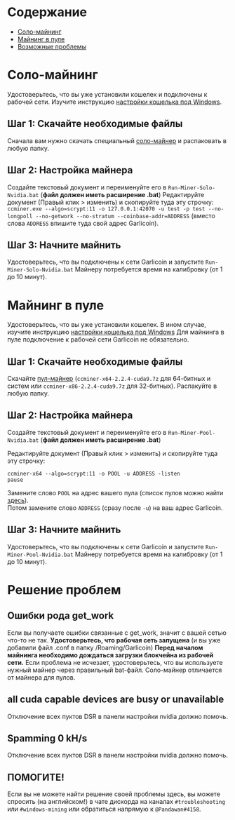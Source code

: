 # Содержание
- [Соло-майнинг](#solo-mining)
- [Майнинг в пуле](#pool-mining)
- [Возможные проблемы](#troubleshooting)

# Соло-майнинг
Удостоверьтесь, что вы уже установили кошелек и подключены к рабочей сети. Изучите инструкцию [настройки кошелька под Windows](wallet-win.html).

## Шаг 1: Скачайте необходимые файлы
Сначала вам нужно скачать специальный [соло-майнер](https://cryptomining-blog.com/wp-content/download/ccminer-1.7.6-r10-neoscrypt.zip) и распаковать в любую папку.
 

## Шаг 2: Настройка майнера
Создайте текстовый документ и переименуйте его в `Run-Miner-Solo-Nvidia.bat` (**файл должен иметь расширение .bat**)
Редактируйте документ (Правый клик > изменить) и скопируйте туда эту строчку: `ccminer.exe --algo=scrypt:11 -o 127.0.0.1:42070 -u test -p test --no-longpoll --no-getwork --no-stratum --coinbase-addr=ADDRESS` (вместо слова `ADDRESS` впишите туда свой адрес Garlicoin).  

## Шаг 3: Начните майнить
Удостоверьтесь, что вы подключены к сети Garlicoin и запустите `Run-Miner-Solo-Nvidia.bat`
Майнеру потребуется время на калибровку (от 1 до 10 минут).

# Майнинг в пуле

Удостоверьтесь, что вы уже установили кошелек. В ином случае, изучите инструкцию [настройки кошелька под Windows](wallet-win.html)
Для майнинга в пуле подключение к рабочей сети Garlicoin не обязательно.

## Шаг 1: Скачайте необходимые файлы
Скачайте [пул-майнер](https://github.com/tpruvot/ccminer/releases) (`ccminer-x64-2.2.4-cuda9.7z` для 64-битных и систем или `ccminer-x86-2.2.4-cuda9.7z` для 32-битных). Распакуйте в любую папку.

## Шаг 2: Настройка майнера
Создайте текстовый документ и переименуйте его в `Run-Miner-Pool-Nvidia.bat` (**файл должен иметь расширение .bat**)

Редактируйте документ (Правый клик > изменить) и скопируйте туда эту строчку:
```
ccminer-x64 --algo=scrypt:11 -o POOL -u ADDRESS -listen
pause
```  
Замените слово `POOL` на адрес вашего пула (список пулов можно найти [здесь](pool-mining.html#test-net)).  
Потом замените слово `ADDRESS` (сразу после `-u`) на ваш адрес Garlicoin.  

## Шаг 3: Начните майнить
Удостоверьтесь, что вы подключены к сети Garlicoin и запустите `Run-Miner-Pool-Nvidia.bat`
Майнеру потребуется время на калибровку (от 1 до 10 минут).

# Решение проблем

## Ошибки рода get_work
Если вы получаете ошибки связанные с get_work, значит с вашей сетью что-то не так. **Удостоверьтесь, что рабочая сеть запущена** (и вы уже добавили файл .conf в папку /Roaming/Garlicoin)
**Перед началом майнинга необходимо дождаться загрузки блокчейна из рабочей сети.**
Если проблема не исчезает, удостоверьтесь, что вы используете нужный майнер через правильный bat-файл. Соло-майнер отличается от майнера для пулов.

## all cuda capable devices are busy or unavailable
Отключение всех пуктов DSR в панели настройки nvidia должно помочь.

## Spamming 0 kH/s
Отключение всех пуктов DSR в панели настройки nvidia должно помочь.

## ПОМОГИТЕ!
Если вы не можете найти решение своей проблемы здесь, вы можете спросить (на английском!) в чате дискорда на каналах `#troubleshooting` или `#windows-mining` или обратиться напрямую к `@Pandawan#4158`. 